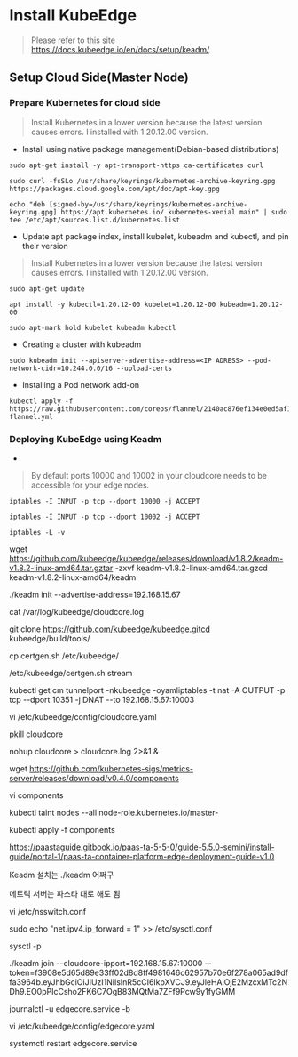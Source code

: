 # Install KubeEdge
> Please refer to this site https://docs.kubeedge.io/en/docs/setup/keadm/.
## Setup Cloud Side(Master Node)
### Prepare Kubernetes for cloud side
> Install Kubernetes in a lower version because the latest version causes errors.
> I installed with 1.20.12.00 version.

* Install using native package management(Debian-based distributions)
```
sudo apt-get install -y apt-transport-https ca-certificates curl 

sudo curl -fsSLo /usr/share/keyrings/kubernetes-archive-keyring.gpg https://packages.cloud.google.com/apt/doc/apt-key.gpg 

echo "deb [signed-by=/usr/share/keyrings/kubernetes-archive-keyring.gpg] https://apt.kubernetes.io/ kubernetes-xenial main" | sudo tee /etc/apt/sources.list.d/kubernetes.list 
```
* Update apt package index, install kubelet, kubeadm and kubectl, and pin their version
> Install Kubernetes in a lower version because the latest version causes errors.
> I installed with 1.20.12.00 version.
```
sudo apt-get update

apt install -y kubectl=1.20.12-00 kubelet=1.20.12-00 kubeadm=1.20.12-00 

sudo apt-mark hold kubelet kubeadm kubectl 
```
* Creating a cluster with kubeadm
```
sudo kubeadm init --apiserver-advertise-address=<IP ADRESS> --pod-network-cidr=10.244.0.0/16 --upload-certs 
```
* Installing a Pod network add-on
```
kubectl apply -f https://raw.githubusercontent.com/coreos/flannel/2140ac876ef134e0ed5af15c65e414cf26827915/Documentation/kube-flannel.yml 
```

### Deploying KubeEdge using Keadm
*
> By default ports 10000 and 10002 in your cloudcore needs to be accessible for your edge nodes.
```
iptables -I INPUT -p tcp --dport 10000 -j ACCEPT

iptables -I INPUT -p tcp --dport 10002 -j ACCEPT

iptables -L -v 
```


wget https://github.com/kubeedge/kubeedge/releases/download/v1.8.2/keadm-v1.8.2-linux-amd64.tar.gztar -zxvf keadm-v1.8.2-linux-amd64.tar.gzcd keadm-v1.8.2-linux-amd64/keadm 

./keadm init --advertise-address=192.168.15.67 

cat /var/log/kubeedge/cloudcore.log 

git clone https://github.com/kubeedge/kubeedge.gitcd kubeedge/build/tools/ 

cp certgen.sh /etc/kubeedge/ 

/etc/kubeedge/certgen.sh stream 

kubectl get cm tunnelport -nkubeedge -oyamliptables -t nat -A OUTPUT -p tcp --dport 10351 -j DNAT --to 192.168.15.67:10003 

vi /etc/kubeedge/config/cloudcore.yaml 

pkill cloudcore 

nohup cloudcore > cloudcore.log 2>&1 & 

 

wget https://github.com/kubernetes-sigs/metrics-server/releases/download/v0.4.0/components 

vi components 

kubectl taint nodes --all node-role.kubernetes.io/master- 

kubectl apply -f components 

 
 
 

https://paastaguide.gitbook.io/paas-ta-5-5-0/guide-5.5.0-semini/install-guide/portal-1/paas-ta-container-platform-edge-deployment-guide-v1.0 

 

Keadm 설치는 ./keadm 어쩌구 

메트릭 서버는 파스타 대로 해도 됨 


 

 

 

<edge> 

vi /etc/nsswitch.conf 

sudo echo "net.ipv4.ip_forward = 1" >> /etc/sysctl.conf 

sysctl -p 

 

 ./keadm join --cloudcore-ipport=192.168.15.67:10000 --token=f3908e5d65d89e33ff02d8d8ff4981646c62957b70e6f278a065ad9dffa3964b.eyJhbGciOiJIUzI1NiIsInR5cCI6IkpXVCJ9.eyJleHAiOjE2MzcxMTc2NDh9.EO0pPIcCsho2FK6C7OgB83MQtMa7ZFf9Pcw9y1fyGMM 

journalctl -u edgecore.service -b 

 

vi /etc/kubeedge/config/edgecore.yaml 

systemctl restart edgecore.service 

 

 

 
